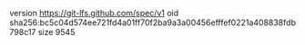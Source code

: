 version https://git-lfs.github.com/spec/v1
oid sha256:bc5c04d574ee721fd4a01ff70f2ba9a3a00456efffef0221a408838fdb798c17
size 9545
